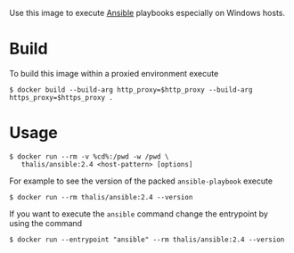 Use this image to execute [Ansible](http://docs.ansible.com) playbooks especially on Windows hosts.

# Build

To build this image within a proxied environment execute

```
$ docker build --build-arg http_proxy=$http_proxy --build-arg https_proxy=$https_proxy . 
```

# Usage
```
$ docker run --rm -v %cd%:/pwd -w /pwd \
   thalis/ansible:2.4 <host-pattern> [options]
```

For example to see the version of the packed `ansible-playbook` execute

```
$ docker run --rm thalis/ansible:2.4 --version
```

If you want to execute the `ansible` command change the entrypoint by using the command

```
$ docker run --entrypoint "ansible" --rm thalis/ansible:2.4 --version
```
